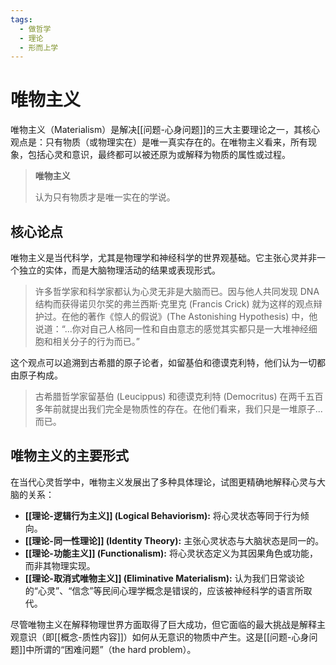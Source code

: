 ```yaml
---
tags:
  - 做哲学
  - 理论
  - 形而上学
---
```


# 唯物主义

唯物主义（Materialism）是解决[[问题-心身问题]]的三大主要理论之一，其核心观点是：只有物质（或物理实在）是唯一真实存在的。在唯物主义看来，所有现象，包括心灵和意识，最终都可以被还原为或解释为物质的属性或过程。

> **唯物主义**
>
> 认为只有物质才是唯一实在的学说。

## 核心论点

唯物主义是当代科学，尤其是物理学和神经科学的世界观基础。它主张心灵并非一个独立的实体，而是大脑物理活动的结果或表现形式。

> 许多哲学家和科学家都认为心灵无非是大脑而已。因与他人共同发现 DNA 结构而获得诺贝尔奖的弗兰西斯·克里克 (Francis Crick) 就为这样的观点辩护过。在他的著作《惊人的假说》(The Astonishing Hypothesis) 中，他说道：“...你对自己人格同一性和自由意志的感觉其实都只是一大堆神经细胞和相关分子的行为而已。”

这个观点可以追溯到古希腊的原子论者，如留基伯和德谟克利特，他们认为一切都由原子构成。

> 古希腊哲学家留基伯 (Leucippus) 和德谟克利特 (Democritus) 在两千五百多年前就提出我们完全是物质性的存在。在他们看来，我们只是一堆原子...而已。

## 唯物主义的主要形式

在当代心灵哲学中，唯物主义发展出了多种具体理论，试图更精确地解释心灵与大脑的关系：

*   **[[理论-逻辑行为主义]] (Logical Behaviorism):** 将心灵状态等同于行为倾向。
*   **[[理论-同一性理论]] (Identity Theory):** 主张心灵状态与大脑状态是同一的。
*   **[[理论-功能主义]] (Functionalism):** 将心灵状态定义为其因果角色或功能，而非其物理实现。
*   **[[理论-取消式唯物主义]] (Eliminative Materialism):** 认为我们日常谈论的“心灵”、“信念”等民间心理学概念是错误的，应该被神经科学的语言所取代。

尽管唯物主义在解释物理世界方面取得了巨大成功，但它面临的最大挑战是解释主观意识（即[[概念-质性内容]]）如何从无意识的物质中产生。这是[[问题-心身问题]]中所谓的“困难问题”（the hard problem）。
